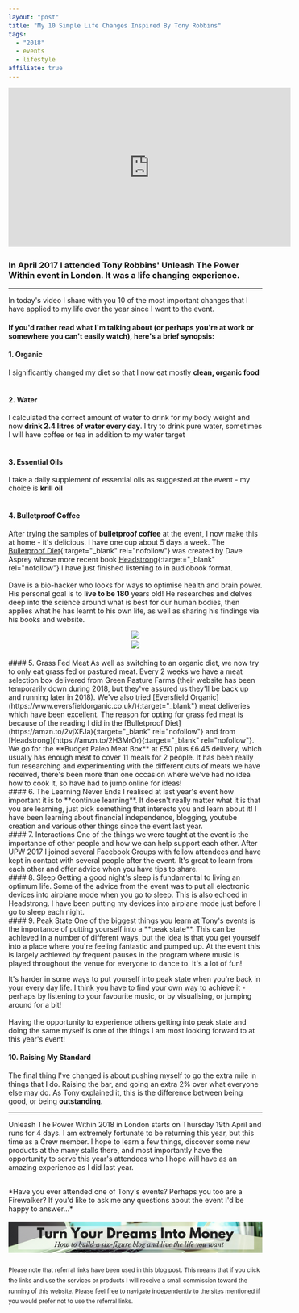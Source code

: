 ```yaml
---
layout: "post"
title: "My 10 Simple Life Changes Inspired By Tony Robbins"
tags:
  - "2018"
  - events
  - lifestyle
affiliate: true
---
```

<center>
<iframe width="560" height="315" src="https://www.youtube.com/embed/QCYu8z9pQo4?rel=0" frameborder="0" allow="autoplay; encrypted-media" allowfullscreen></iframe>
</center>

### In April 2017 I attended Tony Robbins' Unleash The Power Within event in London. It was a life changing experience. 
***  

In today's video I share with you 10 of the most important changes that I have applied to my life over the year since I went to the event. 

#### If you'd rather read what I'm talking about (or perhaps you're at work or somewhere you can't easily watch), here's a brief synopsis:

#### 1. Organic
I significantly changed my diet so that I now eat mostly **clean, organic food**<br><br>
#### 2. Water
I calculated the correct amount of water to drink for my body weight and now **drink 2.4 litres of water every day**. I try to drink pure water, sometimes I will have coffee or tea in addition to my water target<br><br>
#### 3. Essential Oils
I take a daily supplement of essential oils as suggested at the event - my choice is **krill oil**<br><br>
#### 4. Bulletproof Coffee
After trying the samples of **bulletproof coffee** at the event, I now make this at home - it's delicious. I have one cup about 5 days a week. The [Bulletproof Diet](https://amzn.to/2vjXFJa){:target="_blank" rel="nofollow"} was created by Dave Asprey whose more recent book [Headstrong](https://amzn.to/2H3MrOr){:target="_blank" rel="nofollow"} I have just finished listening to in audiobook format.<br><br>
Dave is a bio-hacker who looks for ways to optimise health and brain power. His personal goal is to <b>live to be 180</b> years old! He researches and delves deep into the science around what is best for our human bodies, then applies what he has learnt to his own life, as well as sharing his findings via his books and website.

<center>
<a target="_blank"  href="https://www.amazon.co.uk/gp/product/1623368383/ref=as_li_tl?ie=UTF8&camp=1634&creative=6738&creativeASIN=1623368383&linkCode=as2&tag=ild0b-21&linkId=fda7ec64bd0096fbf01ccd975427bbf9"><img border="0" src="//ws-eu.amazon-adsystem.com/widgets/q?_encoding=UTF8&MarketPlace=GB&ASIN=1623368383&ServiceVersion=20070822&ID=AsinImage&WS=1&Format=_SL250_&tag=ild0b-21" ></a><img src="//ir-uk.amazon-adsystem.com/e/ir?t=ild0b-21&l=am2&o=2&a=1623368383" width="1" height="1" border="0" alt="" style="border:none !important; margin:0px !important;" />
<br>
<a target="_blank"  href="https://www.amazon.co.uk/gp/product/0062652419/ref=as_li_tl?ie=UTF8&camp=1634&creative=6738&creativeASIN=0062652419&linkCode=as2&tag=ild0b-21&linkId=1983545740070b3ae60119269ffe6018"><img border="0" src="//ws-eu.amazon-adsystem.com/widgets/q?_encoding=UTF8&MarketPlace=GB&ASIN=0062652419&ServiceVersion=20070822&ID=AsinImage&WS=1&Format=_SL250_&tag=ild0b-21" ></a><img src="//ir-uk.amazon-adsystem.com/e/ir?t=ild0b-21&l=am2&o=2&a=0062652419" width="1" height="1" border="0" alt="" style="border:none !important; margin:0px !important;" />
</center>
<br>
#### 5. Grass Fed Meat
As well as switching to an organic diet, we now try to only eat grass fed or pastured meat. Every 2 weeks we have a meat selection box delivered from Green Pasture Farms (their website has been temporarily down during 2018, but they've assured us they'll be back up and running later in 2018). We've also tried [Eversfield Organic](https://www.eversfieldorganic.co.uk/){:target="_blank"} meat deliveries which have been excellent. The reason for opting for grass fed meat is because of the reading I did in the [Bulletproof Diet](https://amzn.to/2vjXFJa){:target="_blank" rel="nofollow"} and from [Headstrong](https://amzn.to/2H3MrOr){:target="_blank" rel="nofollow"}. We go for the **Budget Paleo Meat Box** at £50 plus £6.45 delivery, which usually has enough meat to cover 11 meals for 2 people. It has been really fun researching and experimenting with the different cuts of meats we have received, there's been more than one occasion where we've had no idea how to cook it, so have had to jump online for ideas!
<br>
#### 6. The Learning Never Ends
I realised at last year's event how important it is to **continue learning**. It doesn't really matter what it is that you are learning, just pick something that interests you and learn about it! I have been learning about financial independence, blogging, youtube creation and various other things since the event last year.
<br>
#### 7. Interactions
One of the things we were taught at the event is the importance of other people and how we can help support each other. After UPW 2017 I joined several Facebook Groups with fellow attendees and have kept in contact with several people after the event. It's great to learn from each other and offer advice when you have tips to share.
<br>
#### 8. Sleep
Getting a good night's sleep is fundamental to living an optimum life. Some of the advice from the event was to put all electronic devices into airplane mode when you go to sleep. This is also echoed in Headstrong. I have been putting my devices into airplane mode just before I go to sleep each night.
<br>
#### 9. Peak State
One of the biggest things you learn at Tony's events is the importance of putting yourself into a **peak state**. This can be achieved in a number of different ways, but the idea is that you get yourself into a place where you're feeling fantastic and pumped up. At the event this is largely achieved by frequent pauses in the program where music is played throughout the venue for everyone to dance to. It's a lot of fun!

It's harder in some ways to put yourself into peak state when you're back in your every day life. I think you have to find your own way to achieve it - perhaps by listening to your favourite music, or by visualising, or jumping around for a bit!  <br><br>
Having the opportunity to experience others getting into peak state and doing the same myself is one of the things I am most looking forward to at this year's event!
<br>
#### 10. Raising My Standard
The final thing I've changed is about pushing myself to go the extra mile in things that I do. Raising the bar, and going an extra 2% over what everyone else may do. As Tony explained it, this is the difference between being good, or being **outstanding**.
<br>

****

Unleash The Power Within 2018 in London starts on Thursday 19th April and runs for 4 days. I am extremely fortunate to be returning this year, but this time as a Crew member. I hope to learn a few things, discover some new products at the many stalls there, and most importantly have the opportunity to serve this year's attendees who I hope will have as an amazing experience as I did last year.

<br>    
*Have you ever attended one of Tony's events? Perhaps you too are a Firewalker? If you'd like to ask me any questions about the event I'd be happy to answer...*
<br>
<br>
<center>
<a href="http://bit.ly/turnyourdreamsintomoney" target="_blank"><img src='/aff/turn-your-dreams-into-money-728x90.png' alt='Turn Your Dreams Into Money link to course' /></a>
</center>
<br>
<sub>Please note that referral links have been used in this blog post. This means that if you click the links and use the services or products I will receive a small commission toward the running of this website. Please feel free to navigate independently to the sites mentioned if you would prefer not to use the referral links.</sub>






